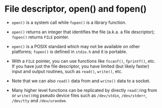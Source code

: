 # File descriptor, open() and fopen()

* `open()` is a system call while `fopen()` is a library function.

* `open()` returns an integer that identifies the file (a.k.a. a file descriptor); `fopen()` returns `FILE` pointer. 

* `open()` is a POSIX standard which may not be available on other platforms; `fopen()` is defined in `stdio.h` and
it is portable.

* With a `FILE` pointer, you can use functions like `fscanf()`, `fprintf()`, etc. If you have just the file descriptor,
you have limited (but likely faster) input and output routines, such as `read()`, `write()`, etc.

* Note that we can also `read()` data from and `write()` data to a socket.

* Many higher level functions can be replicated by directly `read()`ing from or `write()`ing pseudo device files
such as `/dev/stdin`, `/dev/stderr`, `/dev/tty` and `/dev/urandom`.